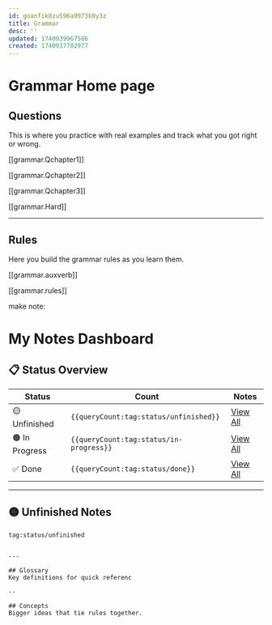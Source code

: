 ```yaml
---
id: goanfik0zu596a9973k0y3z
title: Grammar
desc: ''
updated: 1740939967586
created: 1740937702977
---
```


# Grammar Home page

## Questions
This is where you practice with real examples and track what you got right or wrong.

[[grammar.Qchapter1]]

[[grammar.Qchapter2]] 

[[grammar.Qchapter3]]

[[grammar.Hard]]

---

## Rules
Here you build the grammar rules as you learn them.

[[grammar.auxverb]]

[[grammar.rules]]




make note:
# My Notes Dashboard

## 📋 Status Overview

| Status | Count | Notes |
|---|---|---|
| 🟡 Unfinished | `{{queryCount:tag:status/unfinished}}` | [View All](#unfinished-notes) |
| 🟠 In Progress | `{{queryCount:tag:status/in-progress}}` | [View All](#in-progress-notes) |
| ✅ Done | `{{queryCount:tag:status/done}}` | [View All](#done-notes) |

---

## 🟡 Unfinished Notes

```query
tag:status/unfinished


---

## Glossary
Key definitions for quick referenc

--

## Concepts
Bigger ideas that tie rules together.